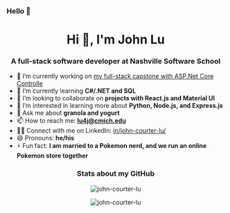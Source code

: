 ### Hello 👋

<h1 align="center">Hi 👋, I'm John Lu</h1>

<h3 align="center">A full-stack software developer at Nashville Software School</h3>

- 🔭 I’m currently working on [my full-stack capstone with ASP.Net Core Controlle](https://github.com/john-courter-lu/UrbanNest)
- 🌱 I’m currently learning **C#/.NET and SQL**
- 👯 I’m looking to collaborate on **projects with React.js and Material UI**
- 🤔 I’m interested in learning more about **Python, Node.js, and Express.js**
- 💬 Ask me about **granola and yogurt**
- 📫 How to reach me: **lu4j@cmich.edu**
- 👨‍💼 Connect with me on LinkedIn: [in/john-courter-lu/](https://www.linkedin.com/in/john-courter-lu/)
- 😄 Pronouns: **he/his**
- ⚡ Fun fact: **I am married to a Pokemon nerd, and we run an online Pokemon store together**

<h3 align="center">Stats about my GitHub</h3>

<p align="center"><img src="https://github-readme-stats.vercel.app/api/top-langs?username=john-courter-lu&show_icons=true&locale=en&layout=compact" alt="john-courter-lu" /></p>

<p align="center"><img src="https://github-readme-streak-stats.herokuapp.com/?user=john-courter-lu&" alt="john-courter-lu" /></p>
